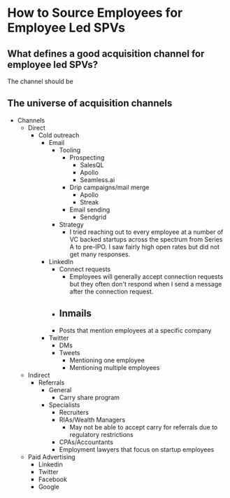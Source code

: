# How to Source Employees for Employee Led SPVs

## What defines a good acquisition channel for employee led SPVs?

The channel should be

## The universe of acquisition channels
 - Channels
	 - Direct
		 - Cold outreach
			 - Email
				 - Tooling
					 - Prospecting
						 - SalesQL
						 - Apollo
						 - Seamless.ai
					 - Drip campaigns/mail merge
						 - Apollo
						 - Streak
					 - Email sending
						 - Sendgrid
				 - Strategy
					 - I tried reaching out to every employee at a number of VC backed startups across the spectrum from Series A to pre-IPO. I saw fairly high open rates but did not get many responses. 
			 - LinkedIn
				 - Connect requests
					 - Employees will generally accept connection requests but they often don't respond when I send a message after the connection request.
				 - Inmails
					 - 
				 - Posts that mention employees at a specific company
			 - Twitter
				 - DMs
				 - Tweets
					 - Mentioning one employee
					 - Mentioning multiple employees
	 - Indirect
		 - Referrals
			 - General
				 - Carry share program
			 - Specialists
				 - Recruiters
				 - RIAs/Wealth Managers
					 - May not be able to accept carry for referrals due to regulatory restrictions
				 - CPAs/Accountants
				 - Employment lawyers that focus on startup employees
	 - Paid Advertising
		 - Linkedin
		 - Twitter
		 - Facebook
		 - Google

<!--stackedit_data:
eyJoaXN0b3J5IjpbLTE0OTIzNTYyOTIsLTY0OTY0ODUyMiw3MD
AzMTY3MDVdfQ==
-->